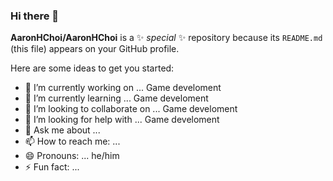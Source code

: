 ### Hi there 👋

**AaronHChoi/AaronHChoi** is a ✨ _special_ ✨ repository because its `README.md` (this file) appears on your GitHub profile.

Here are some ideas to get you started:

- 🔭 I’m currently working on ... Game develoment
- 🌱 I’m currently learning ... Game develoment
- 👯 I’m looking to collaborate on ... Game develoment
- 🤔 I’m looking for help with ... Game develoment
- 💬 Ask me about ...
- 📫 How to reach me: ...
- 😄 Pronouns: ... he/him
- ⚡ Fun fact: ...

